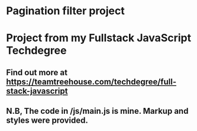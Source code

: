 Pagination filter project
=========================

# Project from my Fullstack JavaScript Techdegree

## Find out more at https://teamtreehouse.com/techdegree/full-stack-javascript

## N.B, The code in /js/main.js is mine. Markup and styles were provided.
